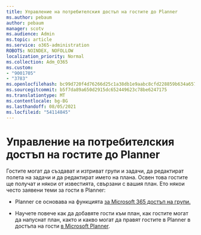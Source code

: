 ```yaml
---
title: Управление на потребителския достъп на гостите до Planner
ms.author: pebaum
author: pebaum
manager: scotv
ms.audience: Admin
ms.topic: article
ms.service: o365-administration
ROBOTS: NOINDEX, NOFOLLOW
localization_priority: Normal
ms.collection: Adm_O365
ms.custom:
- "9001705"
- "3783"
ms.openlocfilehash: bc99d720f4d76266d25c1a38db1e9aabc8cfd228859b634a657230ac9cde2d89
ms.sourcegitcommit: b5f7da89a650d2915dc652449623c78be6247175
ms.translationtype: MT
ms.contentlocale: bg-BG
ms.lasthandoff: 08/05/2021
ms.locfileid: "54114845"
---
```

# <a name="manage-guest-user-access-to-planner"></a>Управление на потребителския достъп на гостите до Planner

Гостите могат да създават и изтриват групи и задачи, да редактират полета на задачи и да редактират името на плана. Освен това гостите ще получат и някои от известията, свързани с вашия план. Ето някои често заявени теми за гости в Planner:

- Planner се основава на функцията [за Microsoft 365 достъп на групи.](https://support.office.com/article/Adding-guests-to-Office-365-Groups-bfc7a840-868f-4fd6-a390-f347bf51aff6) 

- Научете повече как да добавяте гости към план, как гостите могат да напуснат план, както и какво могат да правят гостите в Planner в достъпа на гости [в Microsoft Planner](https://support.office.com/article/Guest-access-in-Microsoft-Planner-cc5d7f96-dced-4da4-ab62-08c72d9759c6).
